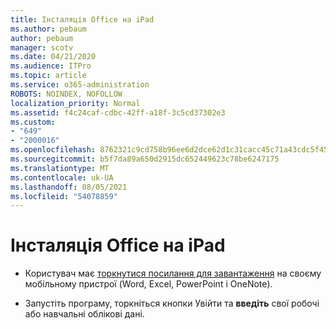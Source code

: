 ```yaml
---
title: Інсталяція Office на iPad
ms.author: pebaum
author: pebaum
manager: scotv
ms.date: 04/21/2020
ms.audience: ITPro
ms.topic: article
ms.service: o365-administration
ROBOTS: NOINDEX, NOFOLLOW
localization_priority: Normal
ms.assetid: f4c24caf-cdbc-42ff-a18f-3c5cd37302e3
ms.custom:
- "649"
- "2000016"
ms.openlocfilehash: 8762321c9cd758b96ee6d2dce62d1c31cacc45c71a43cdc5f454ea04fe6a24f2
ms.sourcegitcommit: b5f7da89a650d2915dc652449623c78be6247175
ms.translationtype: MT
ms.contentlocale: uk-UA
ms.lasthandoff: 08/05/2021
ms.locfileid: "54078859"
---
```

# <a name="how-to-install-office-on-an-ipad"></a>Інсталяція Office на iPad

- Користувач має [торкнутися посилання для завантаження](https://support.office.com/article/9df6d10c-7281-4671-8666-6ca8e339b628?wt.mc_id=Alchemy_ClientDIA) на своєму мобільному пристрої (Word, Excel, PowerPoint і OneNote).

- Запустіть програму, торкніться кнопки Увійти та **введіть** свої робочі або навчальні облікові дані.
